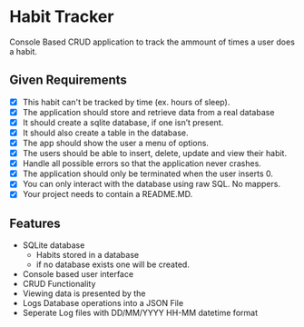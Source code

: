 
# Habit Tracker

Console Based CRUD application to track the ammount of times a user does a habit.

## Given Requirements

- [X] This habit can't be tracked by time (ex. hours of sleep).
- [X] The application should store and retrieve data from a real database
- [X] It should create a sqlite database, if one isn’t present.
- [X] It should also create a table in the database.
- [X] The app should show the user a menu of options.
- [X] The users should be able to insert, delete, update and view their habit.
- [X] Handle all possible errors so that the application never crashes.
- [X] The application should only be terminated when the user inserts 0.
- [X] You can only interact with the database using raw SQL. No mappers.
- [X] Your project needs to contain a README.MD.

## Features

- SQLite database
  - Habits stored in a database
  - if no database exists one will be created.
- Console based user interface
- CRUD Functionality
- Viewing data is presented by the
- Logs Database operations into a JSON File
- Seperate Log files with DD/MM/YYYY HH-MM datetime format
